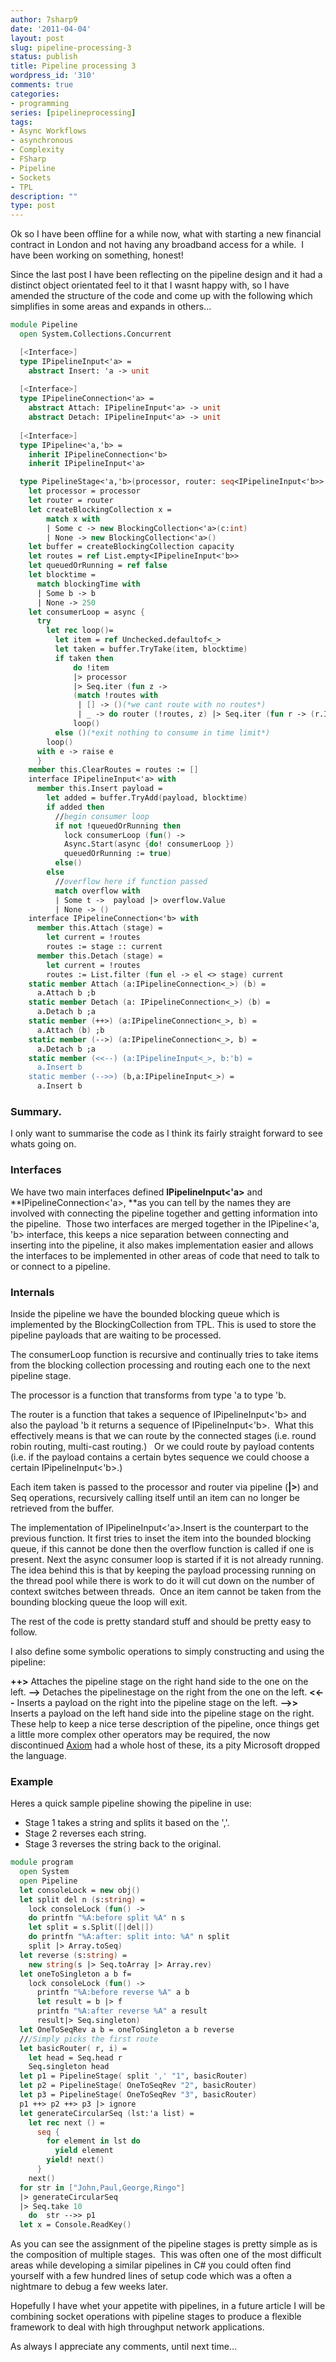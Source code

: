 ```yaml
---
author: 7sharp9
date: '2011-04-04'
layout: post
slug: pipeline-processing-3
status: publish
title: Pipeline processing 3
wordpress_id: '310'
comments: true
categories:
- programming
series: [pipelineprocessing]
tags:
- Async Workflows
- asynchronous
- Complexity
- FSharp
- Pipeline
- Sockets
- TPL
description: ""
type: post
---
```


Ok so I have been offline for a while now, what with starting a new financial contract in London and not having any broadband access for a while.  I have
been working on something, honest!

Since the last post I have been reflecting on the pipeline design and it had a distinct object orientated feel to it that I wasnt happy with, so I have
amended the structure of the code and come up with the following which simplifies in some areas and expands in others...<!-- more -->

```fsharp
module Pipeline
  open System.Collections.Concurrent

  [<Interface>]
  type IPipelineInput<'a> =
    abstract Insert: 'a -> unit
 
  [<Interface>]
  type IPipelineConnection<'a> =
    abstract Attach: IPipelineInput<'a> -> unit
    abstract Detach: IPipelineInput<'a> -> unit
 
  [<Interface>]
  type IPipeline<'a,'b> =
    inherit IPipelineConnection<'b>
    inherit IPipelineInput<'a>

  type PipelineStage<'a,'b>(processor, router: seq<IPipelineInput<'b>> * 'b -> seq<IPipelineInput<'b>>, ?overflow, ?capacity, ?blockingTime) =
    let processor = processor
    let router = router  
    let createBlockingCollection x =
        match x with
        | Some c -> new BlockingCollection<'a>(c:int)
        | None -> new BlockingCollection<'a>()  
    let buffer = createBlockingCollection capacity
    let routes = ref List.empty<IPipelineInput<'b>>
    let queuedOrRunning = ref false  
    let blocktime =
      match blockingTime with
      | Some b -> b
      | None -> 250  
    let consumerLoop = async {
      try
        let rec loop()=
          let item = ref Unchecked.defaultof<_>
          let taken = buffer.TryTake(item, blocktime)
          if taken then
              do !item
              |> processor
              |> Seq.iter (fun z ->
              (match !routes with
               | [] -> ()(*we cant route with no routes*)
               | _ -> do router (!routes, z) |> Seq.iter (fun r -> (r.Insert z ))) )
              loop()
          else ()(*exit nothing to consume in time limit*)
        loop()
      with e -> raise e
      }  
    member this.ClearRoutes = routes := []  
    interface IPipelineInput<'a> with
      member this.Insert payload =
        let added = buffer.TryAdd(payload, blocktime)
        if added then
          //begin consumer loop
          if not !queuedOrRunning then
            lock consumerLoop (fun() ->
            Async.Start(async {do! consumerLoop })
            queuedOrRunning := true)
          else()
        else
          //overflow here if function passed
          match overflow with
          | Some t ->  payload |> overflow.Value
          | None -> ()  
    interface IPipelineConnection<'b> with
      member this.Attach (stage) =
        let current = !routes
        routes := stage :: current  
      member this.Detach (stage) =
        let current = !routes
        routes := List.filter (fun el -> el <> stage) current  
    static member Attach (a:IPipelineConnection<_>) (b) =
      a.Attach b ;b  
    static member Detach (a: IPipelineConnection<_>) (b) =
      a.Detach b ;a  
    static member (++>) (a:IPipelineConnection<_>, b) =
      a.Attach (b) ;b  
    static member (-->) (a:IPipelineConnection<_>, b) =
      a.Detach b ;a  
    static member (<<--) (a:IPipelineInput<_>, b:'b) =
      a.Insert b  
    static member (-->>) (b,a:IPipelineInput<_>) =
      a.Insert b
```

### Summary.

I only want to summarise the code as I think its fairly straight forward to
see whats going on.

### Interfaces

We have two main interfaces defined **IPipelineInput<'a>** and
**IPipelineConnection<'a>, **as you can tell by the names they are involved
with connecting the pipeline together and getting information into the
pipeline.  Those two interfaces are merged together in the IPipeline<'a, 'b>
interface, this keeps a nice separation between connecting and inserting into
the pipeline, it also makes implementation easier and allows the interfaces to
be implemented in other areas of code that need to talk to or connect to a
pipeline.

### Internals

Inside the pipeline we have the bounded blocking queue which is implemented by
the BlockingCollection from TPL. This is used to store the pipeline payloads
that are waiting to be processed.

The consumerLoop function is recursive and continually tries to take items
from the blocking collection processing and routing each one to the next
pipeline stage.

The processor is a function that transforms from type 'a to type 'b.

The router is a function that takes a sequence of IPipelineInput<'b> and also
the payload 'b it returns a sequence of IPipelineInput<'b>.  What this
effectively means is that we can route by the connected stages (i.e. round
robin routing, multi-cast routing.)   Or we could route by payload contents
(i.e. if the payload contains a certain bytes sequence we could choose a
certain IPipelineInput<'b>.)

Each item taken is passed to the processor and router via pipeline (**|>**) and
Seq operations, recursively calling itself until an item can no longer be
retrieved from the buffer.

The implementation of IPipelineInput<'a>.Insert is the counterpart to the
previous function. It first tries to inset the item into the bounded blocking
queue, if this cannot be done then the overflow function is called if one is
present. Next the async consumer loop is started if it is not already running.
The idea behind this is that by keeping the payload processing running on the
thread pool while there is work to do it will cut down on the number of
context switches between threads.  Once an item cannot be taken from the
bounding blocking queue the loop will exit.

The rest of the code is pretty standard stuff and should be pretty easy to
follow.

I also define some symbolic operations to simply constructing and using the
pipeline:

**++>** Attaches the pipeline stage on the right hand side to the one on the left. **-->** Detaches the pipelinestage on the right from the one on the left. **<<--** Inserts a payload on the right into the pipeline stage on the left. **-->>** Inserts a payload on the left hand side into the pipeline stage on the right.  
These help to keep a nice terse description of the pipeline, once things get a little more complex other operators may be required, the now discontinued
[Axiom](http://msdn.microsoft.com/en-us/devlabs/dd795202.aspx) had a whole host of these, its a pity Microsoft dropped the language.

### Example

Heres a quick sample pipeline showing the pipeline in use:

* Stage 1 takes a string and splits it based on the ','.
* Stage 2 reverses each string.
* Stage 3 reverses the string back to the original.

```fsharp
module program
  open System
  open Pipeline  
  let consoleLock = new obj()  
  let split del n (s:string) =
    lock consoleLock (fun() ->
    do printfn "%A:before split %A" n s
    let split = s.Split([|del|])
    do printfn "%A:after: split into: %A" n split
    split |> Array.toSeq)  
  let reverse (s:string) =
    new string(s |> Seq.toArray |> Array.rev)  
  let oneToSingleton a b f=
    lock consoleLock (fun() ->
      printfn "%A:before reverse %A" a b
      let result = b |> f
      printfn "%A:after reverse %A" a result
      result|> Seq.singleton)  
  let OneToSeqRev a b = oneToSingleton a b reverse   
  ///Simply picks the first route
  let basicRouter( r, i) =
    let head = Seq.head r
    Seq.singleton head  
  let p1 = PipelineStage( split ',' "1", basicRouter)
  let p2 = PipelineStage( OneToSeqRev "2", basicRouter)
  let p3 = PipelineStage( OneToSeqRev "3", basicRouter)  
  p1 ++> p2 ++> p3 |> ignore  
  let generateCircularSeq (lst:'a list) =
    let rec next () =
      seq {
        for element in lst do
          yield element
        yield! next()
      }
    next()  
  for str in ["John,Paul,George,Ringo"]
  |> generateCircularSeq
  |> Seq.take 10
    do  str -->> p1  
  let x = Console.ReadKey()
```

As you can see the assignment of the pipeline stages is pretty simple as is the composition of multiple stages.  This was often one of the most difficult
areas while developing a similar pipelines in C# you could often find yourself with a few hundred lines of setup code which was a often a nightmare to debug
a few weeks later.

Hopefully I have whet your appetite with pipelines, in a future article I will be combining socket operations with pipeline stages to produce a flexible
framework to deal with high throughput network applications.

As always I appreciate any comments, until next time...